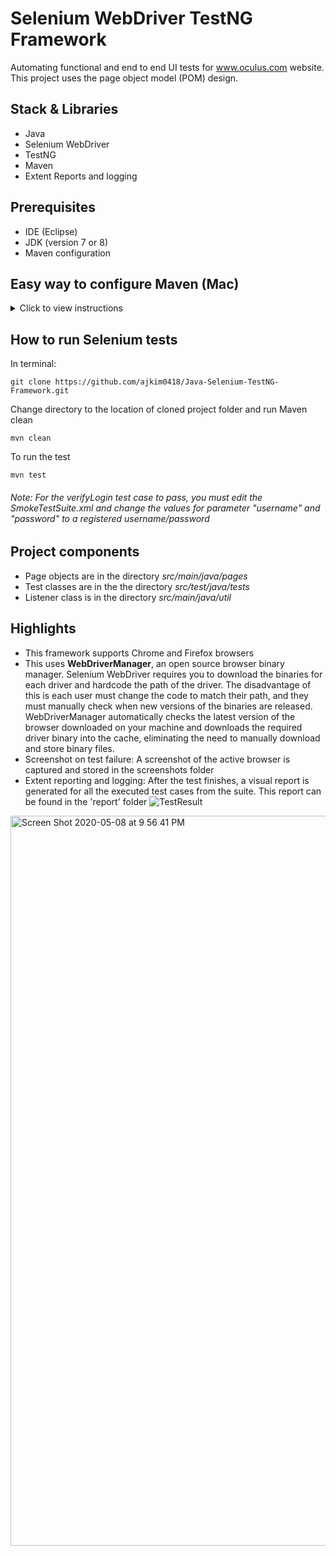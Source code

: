 # Selenium WebDriver TestNG Framework
Automating functional and end to end UI tests for www.oculus.com website. This project uses the page object model (POM) design. 

## Stack & Libraries
- Java
- Selenium WebDriver
- TestNG 
- Maven
- Extent Reports and logging

## Prerequisites
- IDE (Eclipse)
- JDK (version 7 or 8)
- Maven configuration

## Easy way to configure Maven (Mac)
<details>
  <summary>Click to view instructions</summary> 
  
1. Download Maven (tar.gz for mac) from [here](https://maven.apache.org/download.cgi)
2. Move the downloaded apache-maven-3.6.3 folder to User directory

In terminal:

1. Set system variables:
```
export M2_HOME=/Users/<YOUR USER NAME>/apache-maven-3.6.3/
```
2. Append the Maven bin folder to the path:
```
export PATH=$PATH:/Users/<YOUR USER NAME>/apache-maven-3.6.3/bin/
```
3. If you don't have a bash profile, create one:
```
touch .bash_profile
```
4. If you do have one, or after creating one, open the bash profile to edit:
```
open .bash_profile
```
5. Paste the two paths from step 1 and 2
6. Save and close
7. Now Maven will be installed for all sessions. Type mvn --version to verify Maven is installed
</details>

## How to run Selenium tests
In terminal:
```
git clone https://github.com/ajkim0418/Java-Selenium-TestNG-Framework.git
```
Change directory to the location of cloned project folder and run Maven clean
```
mvn clean
```
To run the test
```
mvn test
```
###### Note: For the verifyLogin test case to pass, you must edit the SmokeTestSuite.xml and change the values for parameter "username" and "password" to a registered username/password

## Project components
- Page objects are in the directory *src/main/java/pages*
- Test classes are in the the directory *src/test/java/tests*
- Listener class is in the directory *src/main/java/util*

## Highlights
- This framework supports Chrome and Firefox browsers 
- This uses **WebDriverManager**, an open source browser binary manager. Selenium WebDriver requires you to download the binaries for each driver and hardcode the path of the driver. The disadvantage of this is each user must change the code to match their path, and they must manually check when new versions of the binaries are released. WebDriverManager automatically checks the latest version of the browser downloaded on your machine and downloads the required driver binary into the cache, eliminating the need to manually download and store binary files.
- Screenshot on test failure: A screenshot of the active browser is captured and stored in the screenshots folder
- Extent reporting and logging: After the test finishes, a visual report is generated for all the executed test cases from the suite. This report can be found in the 'report' folder
![TestResult](https://user-images.githubusercontent.com/64181697/81464435-aba35d00-9176-11ea-9859-d97d9aa1aed3.png)
<img width="1168" alt="Screen Shot 2020-05-08 at 9 56 41 PM" src="https://user-images.githubusercontent.com/64181697/81464457-d5f51a80-9176-11ea-8460-694660fc7904.png">
